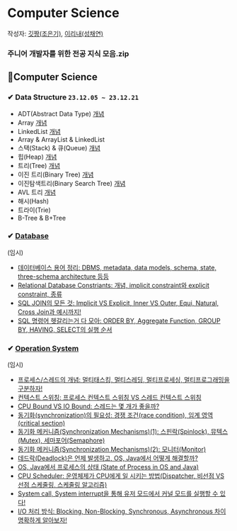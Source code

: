 # Computer Science

작성자: [깃짱(조은기)](https://github.com/gitchannn), [이리내(성채연)](https://github.com/hectick)

### 주니어 개발자를 위한 전공 지식 모음.zip

## 💋Computer Science

### ✔ Data Structure `23.12.05 ~ 23.12.21`

- ADT(Abstract Data Type) [개념](https://engineerinsight.tistory.com/313)
- Array [개념](https://engineerinsight.tistory.com/311) 
- LinkedList [개념](https://engineerinsight.tistory.com/m/314)
- Array & ArrayList & LinkedList
- 스택(Stack) & 큐(Queue) [개념](https://engineerinsight.tistory.com/315)
- 힙(Heap) [개념](https://engineerinsight.tistory.com/320)
- 트리(Tree) [개념](https://engineerinsight.tistory.com/316)
- 이진 트리(Binary Tree) [개념](https://engineerinsight.tistory.com/317)
- 이진탐색트리(Binary Search Tree) [개념](https://engineerinsight.tistory.com/321)
- AVL 트리 [개념](https://engineerinsight.tistory.com/329)
- 해시(Hash)
- 트라이(Trie)
- B-Tree & B+Tree

### ✔ [Database](https://engineerinsight.tistory.com/category/CS/DB)

(임시)
- [데이터베이스 용어 정리: DBMS, metadata, data models, schema, state, three-schema architecture 등등](https://engineerinsight.tistory.com/304)
- [Relational Database Constriants: 개념, implicit constraint와 explicit constraint, 종류](https://engineerinsight.tistory.com/305)
- [SQL JOIN의 모든 것: Implicit VS Explicit, Inner VS Outer, Equi, Natural, Cross Join과 예시까지!](https://engineerinsight.tistory.com/307)
- [SQL 명령어 헷갈리는거 다 모아: ORDER BY, Aggregate Function, GROUP BY, HAVING, SELECT의 실행 순서](https://engineerinsight.tistory.com/308)

### ✔ [Operation System](https://engineerinsight.tistory.com/category/CS/OS)

(임시)
- [프로세스/스레드의 개념: 멀티태스킹, 멀티스레딩, 멀티프로세싱, 멀티프로그래밍을 구분하자!](https://engineerinsight.tistory.com/281)
- [컨텍스트 스위칭: 프로세스 컨텍스트 스위칭 VS 스레드 컨텍스트 스위칭](https://engineerinsight.tistory.com/284)
- [CPU Bound VS IO Bound: 스레드는 몇 개가 좋을까?](https://engineerinsight.tistory.com/285)
- [동기화(synchronization)의 필요성: 경쟁 조건(race condition), 임계 영역(critical section)](https://engineerinsight.tistory.com/286)
- [동기화 메커니즘(Synchronization Mechanisms)(1): 스핀락(Spinlock), 뮤텍스(Mutex), 세마포어(Semaphore)](https://engineerinsight.tistory.com/288)
- [동기화 메커니즘(Synchronization Mechanisms)(2): 모니터(Monitor)](https://engineerinsight.tistory.com/289)
- [데드락(Deadlock)은 언제 발생하고, OS, Java에서 어떻게 해결할까?](https://engineerinsight.tistory.com/290)
- [OS, Java에서 프로세스의 상태 (State of Process in OS and Java)](https://engineerinsight.tistory.com/291)
- [CPU Scheduler: 운영체제가 CPU에게 일 시키는 방법(Dispatcher, 비선점 VS 선점 스케줄링, 스케줄링 알고리즘)](https://engineerinsight.tistory.com/292)
- [System call, System interrupt을 통해 유저 모드에서 커널 모드를 실행할 수 있다!](https://engineerinsight.tistory.com/293)
- [I/O 처리 방식: Blocking, Non-Blocking, Synchronous, Asynchronous 차이 명확하게 알아보자!](https://engineerinsight.tistory.com/295)
